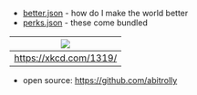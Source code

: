 * [better.json](better.json) - how do I make the world better
* [perks.json](perks.json) - these come bundled

|![](https://imgs.xkcd.com/comics/automation.png)|
|:--:|
|https://xkcd.com/1319/|

* open source: https://github.com/abitrolly
